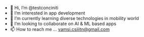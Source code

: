 - 👋 Hi, I’m @testconciniti
- 👀 I’m interested in app development
- 🌱 I’m currently learning diverse technologies in mobility world
- 💞️ I’m looking to collaborate on AI & ML based apps
- 📫 How to reach me ... vamsi.csiiitn@gmail.com

<!---
testconciniti/testconciniti is a ✨ special ✨ repository because its `README.md` (this file) appears on your GitHub profile.
You can click the Preview link to take a look at your changes.
--->

